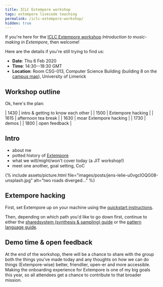 ```yaml
---
title: ICLC Extempore workshop
tags: extempore livecode teaching
permalink: /iclc-extempore-workshop/
hidden: true
---
```


If you're here for the [ICLC Extempore
workshop](https://www.eventbrite.ie/e/introduction-to-music-making-in-extempore-tickets-89794851819)
_Introduction to music-making in Extempore_, then welcome!

Here are the details if you're still trying to find us:

- **Date**: Thu 6 Feb 2020
- **Time**: 14:30--18:30 GMT
- **Location**: Room CSG-013, Computer Science Building (building 8 on the
  [campus
  map](https://www.ul.ie/buildings/sites/default/files/travel-uploads/Campus%20Map%20Update%2028-06-2017%20Website%20A3%20Final.pdf)),
  University of Limerick

## Workshop outline

Ok, here's the plan:

| 1430 | intro & getting to know each other |
| 1500 | Extempore hacking                  |
| 1615 | afternoon tea break                |
| 1630 | moar Extempore hacking             |
| 1730 | demos                              |
| 1800 | open feedback                      |

## Intro

- about me
- potted history of [Extempore](https://github.com/digego/extempore)
- what we will/might/won't cover today (a JIT workshop!)
- meet one another, goal setting, CoC

{% include assets/picture.html file="images/posts/jens-lelie-u0vgcIOQG08-unsplash.jpg" alt="two roads diverged..." %}

## Extempore hacking

First, set Extempore up on your machine using the [quickstart
instructions](https://extemporelang.github.io/docs/overview/quickstart/).

Then, depending on which path you'd like to go down first, continue to either
the [sharedsystem (synthesis & sampling)
guide](https://extemporelang.github.io/docs/guides/sharedsystem/) or the
[pattern language
guide](https://extemporelang.github.io/docs/guides/pattern-language/).

## Demo time & open feedback

At the end of the workshop, there will be a chance to share with the group both
the things you've made today and any thoughts on how we can do things
(Extempore-wise) better, friendlier, open-er and more accessible. Making the
onboarding experience for Extempore is one of my big goals this year, so all
attendees get a chance to contribute to that broader mission.
